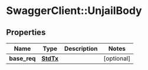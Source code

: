 # SwaggerClient::UnjailBody

## Properties
Name | Type | Description | Notes
------------ | ------------- | ------------- | -------------
**base_req** | [**StdTx**](StdTx.md) |  | [optional] 


